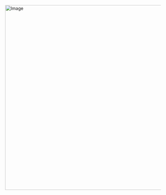 <img width="1145" height="599" alt="Image" src="https://github.com/user-attachments/assets/f70c79f4-33f1-448d-87c1-1cbf1d93d2c1" />

